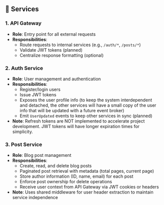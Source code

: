 ## 🧩 Services

### 1. API Gateway
- **Role**: Entry point for all external requests
- **Responsibilities**:
  - Route requests to internal services (e.g., `/auth/*`, `/posts/*`)
  - Validate JWT tokens (planned)
  - Centralize response formatting (optional)

### 2. Auth Service
- **Role**: User management and authentication
- **Responsibilities**:
  - Register/login users
  - Issue JWT tokens
  - Exposes the user profile info (to keep the system interdependent and detached, the other services will have a small copy of the user info that will be updated with a future event broker)
  - Emit `UserUpdated` events to keep other services in sync (planned)
- **Note**: Refresh tokens are NOT implemented to accelerate project development. JWT tokens will have longer expiration times for simplicity.

### 3. Post Service
- **Role**: Blog post management
- **Responsibilities**:
  - Create, read, and delete blog posts
  - Paginated post retrieval with metadata (total pages, current page)
  - Store author information (ID, name, email) for each post
  - Enforce post ownership for delete operations
  - Receive user context from API Gateway via JWT cookies or headers
- **Note**: Uses shared middleware for user header extraction to maintain service independence
